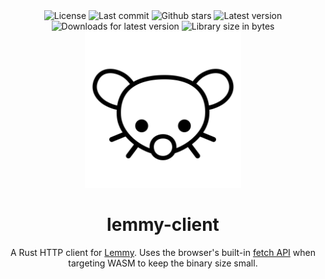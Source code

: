 <div align="center">
  <img src="https://img.shields.io/github/license/LemmyNet/lemmy-client-rs?style=for-the-badge" alt="License" />
  <img src="https://img.shields.io/github/last-commit/LemmyNet/lemmy-client-rs?style=for-the-badge&logo=GitHub" alt="Last commit" />
  <img src="https://img.shields.io/github/stars/LemmyNet/lemmy-client-rs?style=for-the-badge&logo=GitHub" alt="Github stars" />
  <img src="https://img.shields.io/crates/v/lemmy-client?style=for-the-badge" alt="Latest version" />
  <img src="https://img.shields.io/crates/dv/lemmy-client?style=for-the-badge" alt="Downloads for latest version" />
  <img src="https://img.shields.io/github/languages/code-size/LemmyNet/lemmy-client-rs?style=for-the-badge&logo=Rust" alt="Library size in bytes" />
</div>
<div align="center">
  <a href="https://join-lemmy.org" rel="noopener">
      <img src="https://raw.githubusercontent.com/LemmyNet/lemmy-ui/main/src/assets/icons/favicon.svg" alt="Lemmy logo" width="250px" height="250px"/>
  </a>
  <h1 align="center">lemmy-client</h1>
  <p align="center">A Rust HTTP client for <a href="https://github.com/LemmyNet/lemmy">Lemmy</a>. Uses the browser's built-in <a href="https://developer.mozilla.org/en-US/docs/Web/API/Fetch_API">fetch API</a> when targeting WASM to keep the binary size small.</p>
</div>
